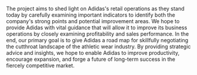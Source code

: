 The project aims to shed light on Adidas's retail operations as they stand today by carefully examining important indicators to identify both the company's strong points and potential improvement areas. We hope to provide Adidas with vital guidance that will allow it to improve its business operations by closely examining profitability and sales performance.
In the end, our primary goal is to give Adidas a road map for skillfully negotiating the cutthroat landscape of the athletic wear industry. By providing strategic advice and insights, we hope to enable Adidas to improve productivity, encourage expansion, and forge a future of long-term success in the fiercely competitive market.
